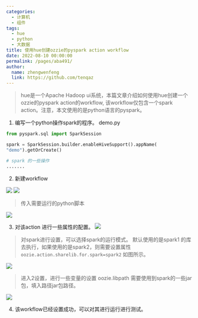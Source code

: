 ```yaml
---
categories: 
  - 计算机
  - 组件
tags: 
  - hue
  - python
  - 大数据
title: 使用hue创建ozzie的pyspark action workflow
date: 2022-08-10 00:00:00
permalink: /pages/aba491/
author: 
  name: zhengwenfeng
  link: https://github.com/tenqaz
---
```




>hue是一个Apache Hadoop ui系统，本篇文章介绍如何使用hue创建一个ozzie的pyspark action的workflow, 该workflow仅包含一个spark action。注意，本文使用的是python语言的pyspark。


1. 编写一个python操作spark的程序。
demo.py
```python
from pyspark.sql import SparkSession

spark = SparkSession.builder.enableHiveSupport().appName(
"demo").getOrCreate()

# spark 的一些操作
.......

```

2. 新建workflow

![](https://gcore.jsdelivr.net/gh/tenqaz/BLOG-CDN@main/20220907215736.png)
![](https://gcore.jsdelivr.net/gh/tenqaz/BLOG-CDN@main/20220907215850.png)

>传入需要运行的python脚本

![](https://gcore.jsdelivr.net/gh/tenqaz/BLOG-CDN@main/20220907215907.png)

3. 对该action 进行一些属性的配置。
![](https://gcore.jsdelivr.net/gh/tenqaz/BLOG-CDN@main/20220907215929.png)

> 对spark进行设置，可以选择spark的运行模式。
> 默认使用的是spark1 的库去执行，如果使用的是spark2，则需要设置属性`oozie.action.sharelib.for.spark=spark2` 如图所示。

![](https://gcore.jsdelivr.net/gh/tenqaz/BLOG-CDN@main/20220907215946.png)

> 进入2设置，进行一些变量的设置
> oozie.libpath 需要使用到spark的一些jar包，填入路径jar包路径。

![](https://gcore.jsdelivr.net/gh/tenqaz/BLOG-CDN@main/20220907215946.png)

4. 该workflow已经设置成功，可以对其进行运行进行测试。